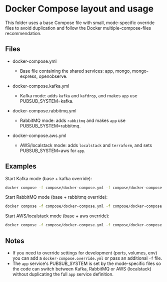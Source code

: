 Docker Compose layout and usage
================================

This folder uses a base Compose file with small, mode-specific override
files to avoid duplication and follow the Docker multiple-compose-files
recommendation.

Files
-----

- docker-compose.yml
  - Base file containing the shared services: app, mongo, mongo-express,
    openobserve.

- docker-compose.kafka.yml
  - Kafka mode: adds `kafka` and `kafdrop`, and makes `app` use
    PUBSUB_SYSTEM=kafka.

- docker-compose.rabbitmq.yml
  - RabbitMQ mode: adds `rabbitmq` and makes `app` use
    PUBSUB_SYSTEM=rabbitmq.

- docker-compose.aws.yml
  - AWS/localstack mode: adds `localstack` and `terraform`, and sets
    PUBSUB_SYSTEM=aws for `app`.

Examples
--------

Start Kafka mode (base + kafka override):

```bash
docker compose -f compose/docker-compose.yml -f compose/docker-compose.kafka.yml up
```

Start RabbitMQ mode (base + rabbitmq override):

```bash
docker compose -f compose/docker-compose.yml -f compose/docker-compose.rabbitmq.yml up
```

Start AWS/localstack mode (base + aws override):

```bash
docker compose -f compose/docker-compose.yml -f compose/docker-compose.aws.yml up
```

Notes
-----

- If you need to override settings for development (ports, volumes, env) you
  can add a `docker-compose.override.yml` or pass an additional `-f` file.
- The `app` service's PUBSUB_SYSTEM is set by the mode-specific files so the
  code can switch between Kafka, RabbitMQ or AWS (localstack) without
  duplicating the full `app` service definition.
